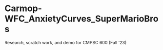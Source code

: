 # Carmop-WFC_AnxietyCurves_SuperMarioBros
Research, scratch work, and demo for CMPSC 600 (Fall '23) 
